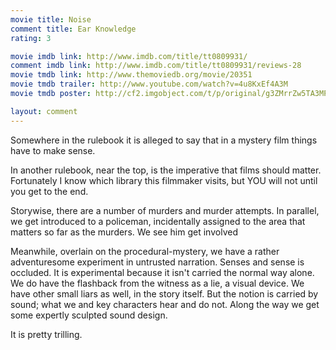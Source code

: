 ```yaml
---
movie title: Noise
comment title: Ear Knowledge
rating: 3

movie imdb link: http://www.imdb.com/title/tt0809931/
comment imdb link: http://www.imdb.com/title/tt0809931/reviews-28
movie tmdb link: http://www.themoviedb.org/movie/20351
movie tmdb trailer: http://www.youtube.com/watch?v=4u8KxEf4A3M
movie tmdb poster: http://cf2.imgobject.com/t/p/original/g3ZMrrZw5TA3MPcwM9phpWkNMYK.jpg

layout: comment
---
```


Somewhere in the rulebook it is alleged to say that in a mystery film things have to make sense. 

In another rulebook, near the top, is the imperative that films should matter. Fortunately I know which library this filmmaker visits, but YOU will not until you get to the end.

Storywise, there are a number of murders and murder attempts. In parallel, we get introduced to a policeman, incidentally assigned to the area that matters so far as the murders. We see him get involved

Meanwhile, overlain on the procedural-mystery, we have a rather adventuresome experiment in untrusted narration. Senses and sense is occluded. It is experimental because it isn't carried the normal way alone. We do have the flashback from the witness as a lie, a visual device. We have other small liars as well, in the story itself. But the notion is carried by sound; what we and key characters hear and do not. Along the way we get some expertly sculpted sound design.

It is pretty trilling.